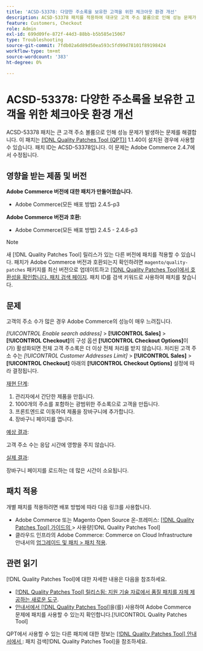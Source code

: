 ```yaml
---
title: 'ACSD-53378: 다양한 주소록을 보유한 고객을 위한 체크아웃 환경 개선'
description: ACSD-53378 패치를 적용하여 대규모 고객 주소 볼륨으로 인해 성능 문제가 발생하는 Adobe Commerce 문제를 해결합니다.
feature: Customers, Checkout
role: Admin
exl-id: 699d09fe-872f-44d3-88bb-b5b585e15067
type: Troubleshooting
source-git-commit: 7fdb02a6d89d50ea593c5fd99d78101f89198424
workflow-type: tm+mt
source-wordcount: '383'
ht-degree: 0%

---
```


# ACSD-53378: 다양한 주소록을 보유한 고객을 위한 체크아웃 환경 개선

ACSD-53378 패치는 큰 고객 주소 볼륨으로 인해 성능 문제가 발생하는 문제를 해결합니다. 이 패치는 [[!DNL Quality Patches Tool (QPT)]](https://experienceleague.adobe.com/ko/docs/commerce-operations/tools/quality-patches-tool/quality-patches-tool-to-self-serve-quality-patches) 1.1.40이 설치된 경우에 사용할 수 있습니다. 패치 ID는 ACSD-53378입니다. 이 문제는 Adobe Commerce 2.4.7에서 수정됩니다.

## 영향을 받는 제품 및 버전

**Adobe Commerce 버전에 대한 패치가 만들어졌습니다.**

* Adobe Commerce(모든 배포 방법) 2.4.5-p3

**Adobe Commerce 버전과 호환:**

* Adobe Commerce(모든 배포 방법) 2.4.5 - 2.4.6-p3

>[!NOTE]
>
>새 [!DNL Quality Patches Tool] 릴리스가 있는 다른 버전에 패치를 적용할 수 있습니다. 패치가 Adobe Commerce 버전과 호환되는지 확인하려면 `magento/quality-patches` 패키지를 최신 버전으로 업데이트하고 [[!DNL Quality Patches Tool]에서 호환성을 확인합니다. 패치 검색 페이지](https://experienceleague.adobe.com/tools/commerce-quality-patches/index.html?lang=ko). 패치 ID를 검색 키워드로 사용하여 패치를 찾습니다.

## 문제

고객의 주소 수가 많은 경우 Adobe Commerce의 성능이 매우 느려집니다.

*[!UICONTROL Enable search address]* > **[!UICONTROL Sales]** > **[!UICONTROL Checkout]**&#x200B;의 구성 옵션 **[!UICONTROL Checkout Options]**&#x200B;이(가) 활성화되면 전체 고객 주소록은 더 이상 전체 처리를 받지 않습니다. 처리된 고객 주소 수는 *[!UICONTROL Customer Addresses Limit]* > **[!UICONTROL Sales]** > **[!UICONTROL Checkout]** 아래의 **[!UICONTROL Checkout Options]** 설정에 따라 결정됩니다.

<u>재현 단계</u>:

1. 관리자에서 간단한 제품을 만듭니다.
1. 1000개의 주소를 포함하는 광범위한 주소록으로 고객을 만듭니다.
1. 프론트엔드로 이동하여 제품을 장바구니에 추가합니다.
1. 장바구니 페이지를 엽니다.

<u>예상 결과</u>:

고객 주소 수는 응답 시간에 영향을 주지 않습니다.

<u>실제 결과</u>:

장바구니 페이지를 로드하는 데 많은 시간이 소요됩니다.

## 패치 적용

개별 패치를 적용하려면 배포 방법에 따라 다음 링크를 사용합니다.

* Adobe Commerce 또는 Magento Open Source 온-프레미스: [[!DNL Quality Patches Tool]  가이드의 ](/help/tools/quality-patches-tool/usage.md)> 사용량[!DNL Quality Patches Tool]
* 클라우드 인프라의 Adobe Commerce: Commerce on Cloud Infrastructure 안내서의 [업그레이드 및 패치 > 패치 적용](https://experienceleague.adobe.com/docs/commerce-cloud-service/user-guide/develop/upgrade/apply-patches.html?lang=ko).

## 관련 읽기

[!DNL Quality Patches Tool]에 대한 자세한 내용은 다음을 참조하세요.

* [[!DNL Quality Patches Tool] 릴리스됨: 지원 기술 자료에서 품질 패치를 자체 제공하는 새로운 도구](https://experienceleague.adobe.com/ko/docs/commerce-operations/tools/quality-patches-tool/quality-patches-tool-to-self-serve-quality-patches).
* [ 안내서에서  [!DNL Quality Patches Tool]](/help/tools/quality-patches-tool/patches-available-in-qpt/check-patch-for-magento-issue-with-magento-quality-patches.md)을(를) 사용하여 Adobe Commerce 문제에 패치를 사용할 수 있는지 확인합니다.[!UICONTROL Quality Patches Tool]


QPT에서 사용할 수 있는 다른 패치에 대한 정보는 [[!DNL Quality Patches Tool] 안내서에서 ](https://experienceleague.adobe.com/tools/commerce-quality-patches/index.html?lang=ko): 패치 검색[!DNL Quality Patches Tool]을 참조하세요.

